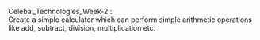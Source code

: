  Celebal_Technologies_Week-2 :   
 Create a simple calculator which can perform simple arithmetic operations like add, subtract, division, multiplication etc.
